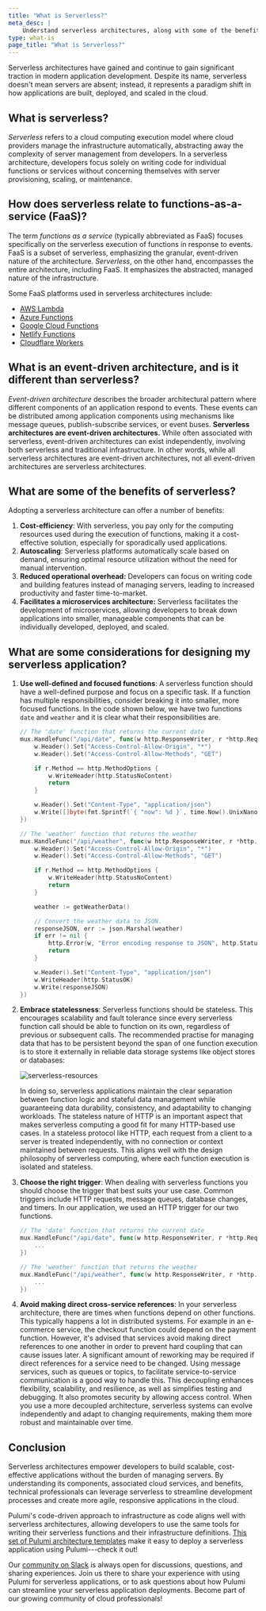 ```yaml
---
title: "What is Serverless?"
meta_desc: |
    Understand serverless architectures, along with some of the benefits of using serverless architectures for modern application development
type: what-is
page_title: "What is Serverless?"
---
```


Serverless architectures have gained and continue to gain significant traction in modern application development. Despite its name, serverless doesn't mean servers are absent; instead, it represents a paradigm shift in how applications are built, deployed, and scaled in the cloud.

## What is serverless?

_Serverless_ refers to a cloud computing execution model where cloud providers manage the infrastructure automatically, abstracting away the complexity of server management from developers. In a serverless architecture, developers focus solely on writing code for individual functions or services without concerning themselves with server provisioning, scaling, or maintenance.

## How does serverless relate to functions-as-a-service (FaaS)?

The term _functions as a service_ (typically abbreviated as FaaS) focuses specifically on the serverless execution of functions in response to events. FaaS is a subset of serverless, emphasizing the granular, event-driven nature of the architecture. _Serverless_, on the other hand, encompasses the entire architecture, including FaaS. It emphasizes the abstracted, managed nature of the infrastructure.

Some FaaS platforms used in serverless architectures include:

* [AWS Lambda](https://aws.amazon.com/lambda/)
* [Azure Functions](https://azure.microsoft.com/en-us/products/functions/)
* [Google Cloud Functions](https://cloud.google.com/functions/)
* [Netlify Functions](https://functions.netlify.com/)
* [Cloudflare Workers](https://workers.cloudflare.com/)

## What is an event-driven architecture, and is it different than serverless?

_Event-driven architecture_ describes the broader architectural pattern where different components of an application respond to events. These events can be distributed among application components using mechanisms like message queues, publish-subscribe services, or event buses. **Serverless architectures are event-driven architectures.** While often associated with serverless, event-driven architectures can exist independently, involving both serverless and traditional infrastructure. In other words, while all serverless architectures are event-driven architectures, not all event-driven architectures are serverless architectures.

## What are some of the benefits of serverless?

Adopting a serverless architecture can offer a number of benefits:

1. **Cost-efficiency**: With serverless, you pay only for the computing resources used during the execution of functions, making it a cost-effective solution, especially for sporadically used applications.
1. **Autoscaling**: Serverless platforms automatically scale based on demand, ensuring optimal resource utilization without the need for manual intervention.
1. **Reduced operational overhead:** Developers can focus on writing code and building features instead of managing servers, leading to increased productivity and faster time-to-market.
1. **Facilitates a microservices architecture:** Serverless facilitates the development of microservices, allowing developers to break down applications into smaller, manageable components that can be individually developed, deployed, and scaled.

## What are some considerations for designing my serverless application?

1. **Use well-defined and focused functions**: A serverless function should have a well-defined purpose and focus on a specific task. If a function has multiple responsibilities, consider breaking it into smaller, more focused functions. In the code shown below, we have two functions `date` and `weather` and it is clear what their responsibilities are.

    ``` go
    // The 'date' function that returns the current date
	mux.HandleFunc("/api/date", func(w http.ResponseWriter, r *http.Request) {
		w.Header().Set("Access-Control-Allow-Origin", "*")
		w.Header().Set("Access-Control-Allow-Methods", "GET")

		if r.Method == http.MethodOptions {
			w.WriteHeader(http.StatusNoContent)
			return
		}

		w.Header().Set("Content-Type", "application/json")
		w.Write([]byte(fmt.Sprintf(`{ "now": %d }`, time.Now().UnixNano()/1000000)))
	})

    // The 'weather' function that returns the weather
	mux.HandleFunc("/api/weather", func(w http.ResponseWriter, r *http.Request) {
		w.Header().Set("Access-Control-Allow-Origin", "*")
		w.Header().Set("Access-Control-Allow-Methods", "GET")

		if r.Method == http.MethodOptions {
			w.WriteHeader(http.StatusNoContent)
			return
		}

		weather := getWeatherData()

		// Convert the weather data to JSON.
		responseJSON, err := json.Marshal(weather)
		if err != nil {
			http.Error(w, "Error encoding response to JSON", http.StatusInternalServerError)
			return
		}

		w.Header().Set("Content-Type", "application/json")
		w.WriteHeader(http.StatusOK)
		w.Write(responseJSON)
	})
    ```

1. **Embrace statelessness**: Serverless functions should be stateless. This encourages scalability and fault tolerance since every serverless function call should be able to function on its own, regardless of previous or subsequent calls. The recommended practise for managing data that has to be persistent beyond the span of one function execution is to store it externally in reliable data storage systems like object stores or databases:

	![serverless-resources](./serverless-resources.png)

	In doing so, serverless applications maintain the clear separation between function logic and stateful data management while guaranteeing data durability, consistency, and adaptability to changing workloads. The stateless nature of HTTP is an important aspect that makes serverless computing a good fit for many HTTP-based use cases. In a stateless protocol like HTTP, each request from a client to a server is treated independently, with no connection or context maintained between requests. This aligns well with the design philosophy of serverless computing, where each function execution is isolated and stateless.

1. **Choose the right trigger**: When dealing with serverless functions you should choose the trigger that best suits your use case. Common triggers include HTTP requests, message queues, database changes, and timers. In our application, we used an HTTP trigger for our two functions.

    ``` go
    // The 'date' function that returns the current date
	mux.HandleFunc("/api/date", func(w http.ResponseWriter, r *http.Request) {
        ...
	})

    // The 'weather' function that returns the weather
	mux.HandleFunc("/api/weather", func(w http.ResponseWriter, r *http.Request) {
        ...
	})
    ```

1. **Avoid making direct cross-service references**: In your serverless architecture, there are times when functions depend on other functions. This typically happens a lot in distributed systems. For example in an e-commerce service, the checkout function could depend on the payment function. However, it's advised that services avoid making direct references to one another in order to prevent hard coupling that can cause issues later. A significant amount of reworking may be required if direct references for a service need to be changed. Using message services, such as queues or topics, to facilitate service-to-service communication is a good way to handle this. This decoupling enhances flexibility, scalability, and resilience, as well as simplifies testing and debugging. It also promotes security by allowing access control. When you use a more decoupled architecture, serverless systems can evolve independently and adapt to changing requirements, making them more robust and maintainable over time.

## Conclusion

Serverless architectures empower developers to build scalable, cost-effective applications without the burden of managing servers. By understanding its components, associated cloud services, and benefits, technical professionals can leverage serverless to streamline development processes and create more agile, responsive applications in the cloud.

Pulumi's code-driven approach to infrastructure as code aligns well with serverless architectures, allowing developers to use the same tools for writing their serverless functions and their infrastructure definitions. [This set of Pulumi architecture templates](https://www.pulumi.com/templates/serverless-application/) make it easy to deploy a serverless application using Pulumi---check it out!

Our [community on Slack](https://slack.pulumi.com/) is always open for discussions, questions, and sharing experiences. Join us there to share your experience with using Pulumi for serverless applications, or to ask questions about how Pulumi can streamline your serverless application deployments. Become part of our growing community of cloud professionals!
